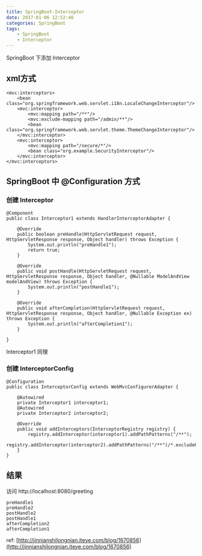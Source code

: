 ```yaml
---
title: SpringBoot-Interceptor
date: 2017-01-06 12:52:48
categories: SpringBoot
tags:
    - SpringBoot
    - Interceptor
---
```


SpringBoot 下添加 Interceptor

<!-- more -->

## xml方式
```
<mvc:interceptors>
    <bean class="org.springframework.web.servlet.i18n.LocaleChangeInterceptor"/>
    <mvc:interceptor>
        <mvc:mapping path="/**"/>
        <mvc:exclude-mapping path="/admin/**"/>
        <bean class="org.springframework.web.servlet.theme.ThemeChangeInterceptor"/>
    </mvc:interceptor>
    <mvc:interceptor>
        <mvc:mapping path="/secure/*"/>
        <bean class="org.example.SecurityInterceptor"/>
    </mvc:interceptor>
</mvc:interceptors>
```

## SpringBoot 中 @Configuration 方式

### 创建 Interceptor
```
@Component
public class Interceptor1 extends HandlerInterceptorAdapter {

    @Override
    public boolean preHandle(HttpServletRequest request, HttpServletResponse response, Object handler) throws Exception {
        System.out.println("preHandle1");
        return true;
    }

    @Override
    public void postHandle(HttpServletRequest request, HttpServletResponse response, Object handler, @Nullable ModelAndView modelAndView) throws Exception {
        System.out.println("postHandle1");
    }

    @Override
    public void afterCompletion(HttpServletRequest request, HttpServletResponse response, Object handler, @Nullable Exception ex) throws Exception {
        System.out.println("afterCompletion1");
    }

}
```
Interceptor1 同理

### 创建 InterceptorConfig
```
@Configuration
public class InterceptorConfig extends WebMvcConfigurerAdapter {

    @Autowired
    private Interceptor1 interceptor1;
    @Autowired
    private Interceptor2 interceptor2;

    @Override
    public void addInterceptors(InterceptorRegistry registry) {
        registry.addInterceptor(interceptor1).addPathPatterns("/**");
        registry.addInterceptor(interceptor2).addPathPatterns("/**")/*.excludePathPatterns("/api/xxx")*/;
    }
}
```

## 结果
访问 http://localhost:8080/greeting
```
preHandle1
preHandle2
postHandle2
postHandle1
afterCompletion2
afterCompletion1
```

ref:
[http://jinnianshilongnian.iteye.com/blog/1670856](http://jinnianshilongnian.iteye.com/blog/1670856)